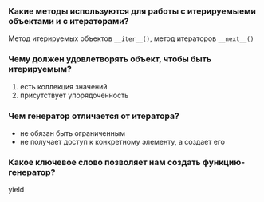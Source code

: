 ### Какие методы используются для работы с итерируемыеми объектами и с итераторами?
Метод  итерируемых объектов `__iter__()`, 
метод итераторов `__next__()`
### Чему должен удовлетворять объект, чтобы быть итерируемым?
1) есть коллекция значений
2) присутствует упорядоченность
### Чем генератор отличается от итератора?
* не обязан быть ограниченным
* не получает доступ к конкретному элементу, а создает его
### Какое ключевое слово позволяет нам создать функцию-генератор?
yield

